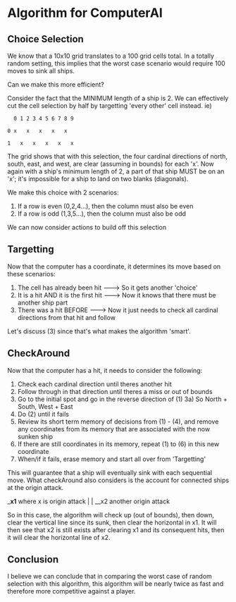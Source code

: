 # Algorithm for ComputerAI

## Choice Selection

We know that a 10x10 grid translates to a 100 grid cells total. In a totally random setting,
this implies that the worst case scenario would require 100 moves to sink all ships.

Can we make this more efficient?

Consider the fact that the MINIMUM length of a ship is 2. We can effectively cut
the cell selection by half by targetting 'every other' cell instead.
ie)
  
  
      0 1 2 3 4 5 6 7 8 9

    0 x   x   x   x   x

    1   x   x   x   x   x

The grid shows that with this selection, the four cardinal directions of north, south, east, and
west, are clear (assuming in bounds) for each 'x'. Now again with a ship's minimum length of 2,
a part of that ship MUST be on an 'x'; it's impossible for a ship to land on two blanks (diagonals).

We make this choice with 2 scenarios:
  1) If a row is even (0,2,4...), then the column must also be even
  2) If a row is odd (1,3,5...), then the column must also be odd

We can now consider actions to build off this selection

## Targetting

Now that the computer has a coordinate, it determines its move based on these scenarios:
  1) The cell has already been hit ---> So it gets another 'choice'
  2) It is a hit AND it is the first hit ---> Now it knows that there must be another ship part
  3) There was a hit BEFORE ---> Now it just needs to check all cardinal directions from that hit and follow
 
Let's discuss (3) since that's what makes the algorithm 'smart'.

## CheckAround

Now that the computer has a hit, it needs to consider the following:
  1) Check each cardinal direction until theres another hit
  2) Follow through in that direction until theres a miss or out of bounds
  3) Go to the initial spot and go in the reverse direction of (1) 
      3a) So North + South, West + East
  4) Do (2) until it fails
  5) Review its short term memory of decisions from (1) - (4), and remove any coordinates
      from its memory that are associated with the now sunken ship
  6) If there are still coordinates in its memory, repeat (1) to (6) in this new coordinate
  7) When/if it fails, erase memory and start all over from 'Targetting'

This will guarantee that a ship will eventually sink with each sequential move. What checkAround
also considers is the account for connected ships at the origin attack.

___x1__ where x is origin attack
   |
   |
 __x2 another origin attack

So in this case, the algorithm will check up (out of bounds), then down, clear the vertical line since its 
sunk, then clear the horizontal in x1. It will then see that x2 is still exists after clearing x1 and its
consequent hits, then it will clear the horizontal line of x2. 

## Conclusion

I believe we can conclude that in comparing the worst case of random selection with this algorithm,
this algorithm will be nearly twice as fast and therefore more competitive against a player.
